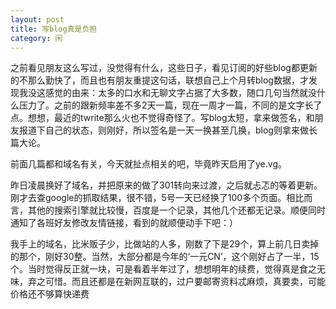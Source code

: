 ```yaml
---
layout: post
title: 写blog真是负担
category: 闲
---
```

之前看见朋友这么写过，没觉得有什么，这些日子，看见订阅的好些blog都更新的不那么勤快了，而且也有朋友重提这句话，联想自己上个月转blog数据，才发现我没这感觉的由来：太多的口水和无聊文字占据了大多数，随口几句当然就没什么压力了。之前的跟新频率差不多2天一篇，现在一周才一篇，不同的是文字长了点。想想，最近的twrite那么火也不觉得奇怪了。写blog太短，拿来做签名，和朋友报道下自己的状态，则刚好，所以签名是一天一换甚至几换，blog则拿来做长篇大论。

前面几篇都和域名有关，今天就扯点相关的吧，毕竟昨天启用了ye.vg。

昨日凌晨换好了域名，并把原来的做了301转向来过渡，之后就忐忑的等着更新。刚才去查google的抓取结果，很不错，5号一天已经换了100多个页面。相比而言，其他的搜索引擎就比较慢，百度是一个记录，其他几个还都无记录。顺便同时通知了各班好友修改友情链接，看到的就顺便动手下吧：）

我手上的域名，比米贩子少，比做站的人多，刚数了下是29个，算上前几日卖掉的那个，刚好30整。当然，大部分都是今年的‘一元CN’，这个刚好占了一半，15个。当时觉得反正就一块，可是看着半年过了，想想明年的续费，觉得真是食之无味，弃之可惜。而且还都是在新网互联的，过户要邮寄资料忒麻烦，真要卖，可能价格还不够算快递费